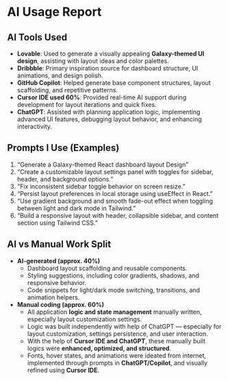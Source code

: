 # AI Usage Report

## AI Tools Used
- **Lovable**: Used to generate a visually appealing **Galaxy-themed UI design**, assisting with layout ideas and color palettes.
- **Dribbble**: Primary inspiration source for dashboard structure, UI animations, and design polish.
- **GitHub Copilot**: Helped generate base component structures, layout scaffolding, and repetitive patterns.
- **Cursor IDE used 60%**: Provided real-time AI support during development for layout iterations and quick fixes.
- **ChatGPT**: Assisted with planning application logic, implementing advanced UI features, debugging layout behavior, and enhancing interactivity.

## Prompts I Use (Examples)
1. “Generate a Galaxy-themed React dashboard layout Design”
2. “Create a customizable layout settings panel with toggles for sidebar, header, and background options.”
3. “Fix inconsistent sidebar toggle behavior on screen resize.”
4. “Persist layout preferences in local storage using useEffect in React.”
5. “Use gradient background and smooth fade-out effect when toggling between light and dark mode in Tailwind.”
6. “Build a responsive layout with header, collapsible sidebar, and content section using Tailwind CSS.”

## AI vs Manual Work Split
- **AI-generated (approx. 40%)**
  - Dashboard layout scaffolding and reusable components.
  - Styling suggestions, including color gradients, shadows, and responsive behavior.
  - Code snippets for light/dark mode switching, transitions, and animation helpers.
- **Manual coding (approx. 60%)**
  - All application **logic and state management** manually written, especially layout customization settings.
  - Logic was built independently with help of ChatGPT — especially for layout customization, settings persistence, and user interaction.
  - With the help of **Cursor IDE and ChatGPT**, these manually built logics were **enhanced, optimized, and structured**.
  - Fonts, hover states, and animations were ideated from internet, implemented through prompts in **ChatGPT/Copilot**, and visually refined using **Cursor IDE**.
